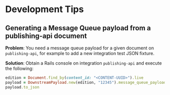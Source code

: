 # Development Tips
## Generating a Message Queue payload from a publishing-api document
**Problem**: You need a message queue payload for a given document on `publishing-api`, for example
to add a new integration test JSON fixture.

**Solution**: Obtain a Rails console on integration `publishing-api` and execute the following:
```ruby
edition = Document.find_by(content_id: "<CONTENT-UUID>").live
payload = DownstreamPayload.new(edition, "12345").message_queue_payload # "12345" is the payload ID
payload.to_json
```
